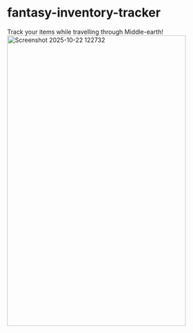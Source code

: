 # fantasy-inventory-tracker
Track your items while travelling through Middle-earth!
<img width="414" height="674" alt="Screenshot 2025-10-22 122732" src="https://github.com/user-attachments/assets/333fb47b-40a9-4cb4-b842-ef819107d609" />
